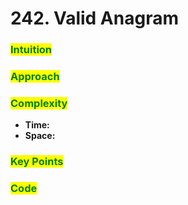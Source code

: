 # 242. Valid Anagram

### <mark style="color:green;">Intuition</mark>

###

### <mark style="color:green;">Approach</mark>

###

### <mark style="color:green;">Complexity</mark>

* **Time:**
* **Space:**

### <mark style="color:green;">Key Points</mark>

###

### <mark style="color:green;">**Code**</mark>

```cpp
```

